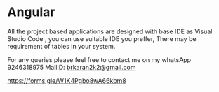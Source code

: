 # Angular

All the project based applications are designed with base IDE as  Visual Studio Code , you can use suitable IDE you preffer,
There may be requirement of tables in your system.

For any queries please feel free to contact me on my whatsApp   9246318975
MailID: brkaran2k2@gmail.com


https://forms.gle/W1K4Pgbo8wA66kbm8

